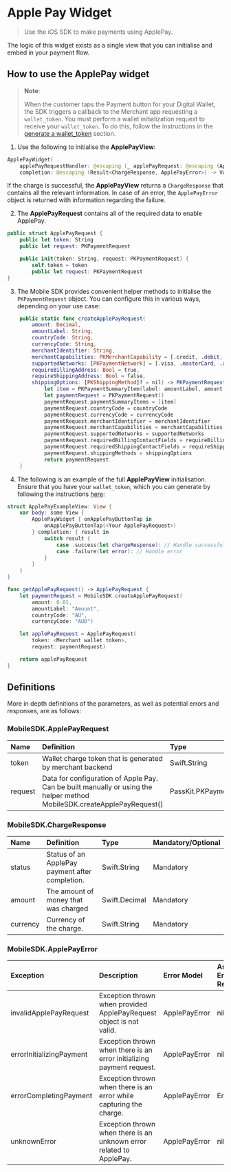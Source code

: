 # Apple Pay Widget

> 
>
>Use the iOS SDK to make payments using ApplePay. 

The logic of this widget exists as a single view that you can initialise and embed in your payment flow.

## How to use the ApplePay widget

> **Note**:
>
> When the customer taps the Payment button for your Digital Wallet, the SDK triggers a callback to the Merchant app requesting a `wallet_token`. You must perform a wallet initialization request to receive your `wallet_token`. To do this, follow the instructions in the [generate a wallet_token](/digital-wallet-widgets/wallettoken.md) section.  

1. Use the following to initialise the **ApplePayView**:

```Swift
ApplePayWidget(
    applePayRequestHandler: @escaping (_ applePayRequest: @escaping (ApplePayRequest) -> Void) -> Void,
    completion: @escaping (Result<ChargeResponse, ApplePayError>) -> Void)
```

If the charge is successful, the **ApplePayView** returns a `ChargeResponse` that contains all the relevant information. In case of an error, the `ApplePayError` object is returned with information regarding the failure.

2. The **ApplePayRequest** contains all of the required data to enable ApplePay.

```Swift
public struct ApplePayRequest {
    public let token: String
    public let request: PKPaymentRequest

    public init(token: String, request: PKPaymentRequest) {
        self.token = token
        public let request: PKPaymentRequest
}
```

3. The Mobile SDK provides convenient helper methods to initialise the `PKPaymentRequest` object. You can configure this in various ways, depending on your use case:

```Swift
    public static func createApplePayRequest(
        amount: Decimal,
        amountLabel: String,
        countryCode: String,
        currencyCode: String,
        merchantIdentifier: String,
        merchantCapabilities: PKMerchantCapability = [.credit, .debit, .threeDSecure],
        supportedNetworks: [PKPaymentNetwork] = [.visa, .masterCard, .amex, .discover],
        requireBillingAddress: Bool = true,
        requireShippingAddress: Bool = false,
        shippingOptions: [PKShippingMethod]? = nil) -> PKPaymentRequest {
            let item = PKPaymentSummaryItem(label: amountLabel, amount: amount as NSDecimalNumber, type: .final)
            let paymentRequest = PKPaymentRequest()
            paymentRequest.paymentSummaryItems = [item]
            paymentRequest.countryCode = countryCode
            paymentRequest.currencyCode = currencyCode
            paymentRequest.merchantIdentifier = merchantIdentifier
            paymentRequest.merchantCapabilities = merchantCapabilities
            paymentRequest.supportedNetworks = supportedNetworks
            paymentRequest.requiredBillingContactFields = requireBillingAddress ? [.name, .postalAddress] : []
            paymentRequest.requiredShippingContactFields = requireShippingAddress ? [.phoneNumber, .emailAddress, .postalAddress, .name] : []
            paymentRequest.shippingMethods = shippingOptions
            return paymentRequest
    }
```

4. The following is an example of the full **ApplePayView** initialisation. Ensure that you have your `wallet_token`, which you can generate by following the instructions [here](/digital-wallet-widgets/wallettoken):

```Swift
struct ApplePayExampleView: View {
    var body: some View {
        ApplePayWidget { onApplePayButtonTap in
            onApplePayButtonTap(<Your ApplePayRequest>)
        } completion: { result in 
            switch result {
                case .success(let chargeResponse): // Handle successful result
                case .failure(let error): // Handle error
            }
        }
    }
}

func getApplePayRequest() -> ApplePayRequest {
    let paymentRequest = MobileSDK.createApplePayRequest(
        amount: 0.01,
        amountLabel: "Amount",
        countryCode: "AU",
        currencyCode: "AUD")

    let applePayRequest = ApplePayRequest(
        token: <Merchant wallet token>,
        request: paymentRequest)

    return applePayRequest
}
```

## Definitions

More in depth definitions of the parameters, as well as potential errors and responses, are as follows:

### MobileSDK.ApplePayRequest
| Name               | Definition                                                                                                               | Type                     | Mandatory/Optional |
| :----------------- | :----------------------------------------------------------------------------------------------------------------------- | :----------------------- | :----------------  |
| token              |  Wallet charge token that is generated by merchant backend                                                               | Swift.String             | Mandatory          |
| request            |  Data for configuration of Apple Pay. Can be built manually or using the helper method MobileSDK.createApplePayRequest() | PassKit.PKPaymentRequest | Mandatory          |

### MobileSDK.ChargeResponse
| Name     | Definition                                       | Type          | Mandatory/Optional |
| :------- | :----------------------------------------------- | :------------ | :----------------  |
| status   |  Status of an ApplePay payment after completion. | Swift.String  | Mandatory          |
| amount   |  The amount of money that was charged            | Swift.Decimal | Mandatory          |
| currency |  Currency of the charge.                         | Swift.String  | Mandatory          |

### MobileSDK.ApplePayError

| Exception                 | Description                                                                | Error Model         | Assigned Error Response |
| :------------------------ | :------------------------------------------------------------------------- | :------------------ | :---------------------- |
| invalidApplePayRequest    |  Exception thrown when provided ApplePayRequest object is not valid.       |  ApplePayError      |  nil                    |
| errorInitializingPayment  |  Exception thrown when there is an error initializing payment request.     |  ApplePayError      |  nil                    |
| errorCompletingPayment    |  Exception thrown when there is an error while capturing the charge.       |  ApplePayError      |  ErrorRes               |
| unknownError              |  Exception thrown when there is an unknown error related to ApplePay.      |  ApplePayError      |  nil                    |
